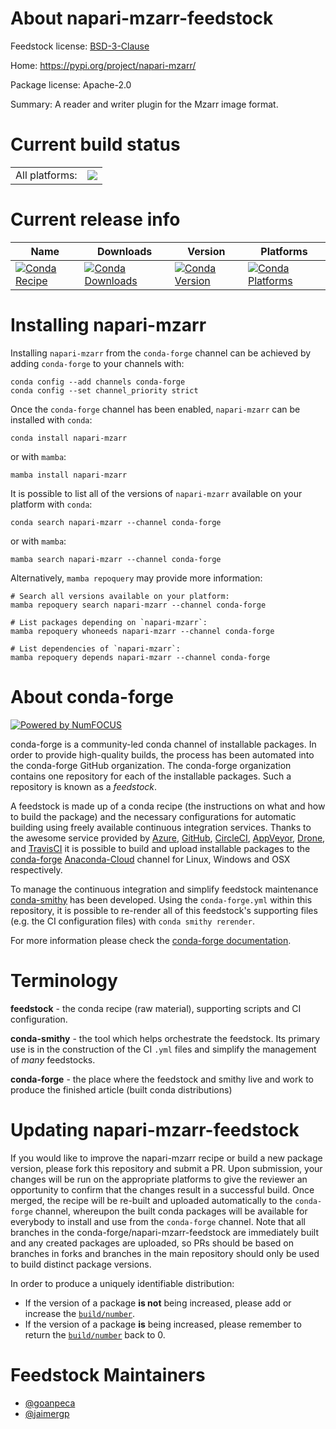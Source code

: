 About napari-mzarr-feedstock
============================

Feedstock license: [BSD-3-Clause](https://github.com/conda-forge/napari-mzarr-feedstock/blob/main/LICENSE.txt)

Home: https://pypi.org/project/napari-mzarr/

Package license: Apache-2.0

Summary: A reader and writer plugin for the Mzarr image format.

Current build status
====================


<table><tr><td>All platforms:</td>
    <td>
      <a href="https://dev.azure.com/conda-forge/feedstock-builds/_build/latest?definitionId=19754&branchName=main">
        <img src="https://dev.azure.com/conda-forge/feedstock-builds/_apis/build/status/napari-mzarr-feedstock?branchName=main">
      </a>
    </td>
  </tr>
</table>

Current release info
====================

| Name | Downloads | Version | Platforms |
| --- | --- | --- | --- |
| [![Conda Recipe](https://img.shields.io/badge/recipe-napari--mzarr-green.svg)](https://anaconda.org/conda-forge/napari-mzarr) | [![Conda Downloads](https://img.shields.io/conda/dn/conda-forge/napari-mzarr.svg)](https://anaconda.org/conda-forge/napari-mzarr) | [![Conda Version](https://img.shields.io/conda/vn/conda-forge/napari-mzarr.svg)](https://anaconda.org/conda-forge/napari-mzarr) | [![Conda Platforms](https://img.shields.io/conda/pn/conda-forge/napari-mzarr.svg)](https://anaconda.org/conda-forge/napari-mzarr) |

Installing napari-mzarr
=======================

Installing `napari-mzarr` from the `conda-forge` channel can be achieved by adding `conda-forge` to your channels with:

```
conda config --add channels conda-forge
conda config --set channel_priority strict
```

Once the `conda-forge` channel has been enabled, `napari-mzarr` can be installed with `conda`:

```
conda install napari-mzarr
```

or with `mamba`:

```
mamba install napari-mzarr
```

It is possible to list all of the versions of `napari-mzarr` available on your platform with `conda`:

```
conda search napari-mzarr --channel conda-forge
```

or with `mamba`:

```
mamba search napari-mzarr --channel conda-forge
```

Alternatively, `mamba repoquery` may provide more information:

```
# Search all versions available on your platform:
mamba repoquery search napari-mzarr --channel conda-forge

# List packages depending on `napari-mzarr`:
mamba repoquery whoneeds napari-mzarr --channel conda-forge

# List dependencies of `napari-mzarr`:
mamba repoquery depends napari-mzarr --channel conda-forge
```


About conda-forge
=================

[![Powered by
NumFOCUS](https://img.shields.io/badge/powered%20by-NumFOCUS-orange.svg?style=flat&colorA=E1523D&colorB=007D8A)](https://numfocus.org)

conda-forge is a community-led conda channel of installable packages.
In order to provide high-quality builds, the process has been automated into the
conda-forge GitHub organization. The conda-forge organization contains one repository
for each of the installable packages. Such a repository is known as a *feedstock*.

A feedstock is made up of a conda recipe (the instructions on what and how to build
the package) and the necessary configurations for automatic building using freely
available continuous integration services. Thanks to the awesome service provided by
[Azure](https://azure.microsoft.com/en-us/services/devops/), [GitHub](https://github.com/),
[CircleCI](https://circleci.com/), [AppVeyor](https://www.appveyor.com/),
[Drone](https://cloud.drone.io/welcome), and [TravisCI](https://travis-ci.com/)
it is possible to build and upload installable packages to the
[conda-forge](https://anaconda.org/conda-forge) [Anaconda-Cloud](https://anaconda.org/)
channel for Linux, Windows and OSX respectively.

To manage the continuous integration and simplify feedstock maintenance
[conda-smithy](https://github.com/conda-forge/conda-smithy) has been developed.
Using the ``conda-forge.yml`` within this repository, it is possible to re-render all of
this feedstock's supporting files (e.g. the CI configuration files) with ``conda smithy rerender``.

For more information please check the [conda-forge documentation](https://conda-forge.org/docs/).

Terminology
===========

**feedstock** - the conda recipe (raw material), supporting scripts and CI configuration.

**conda-smithy** - the tool which helps orchestrate the feedstock.
                   Its primary use is in the construction of the CI ``.yml`` files
                   and simplify the management of *many* feedstocks.

**conda-forge** - the place where the feedstock and smithy live and work to
                  produce the finished article (built conda distributions)


Updating napari-mzarr-feedstock
===============================

If you would like to improve the napari-mzarr recipe or build a new
package version, please fork this repository and submit a PR. Upon submission,
your changes will be run on the appropriate platforms to give the reviewer an
opportunity to confirm that the changes result in a successful build. Once
merged, the recipe will be re-built and uploaded automatically to the
`conda-forge` channel, whereupon the built conda packages will be available for
everybody to install and use from the `conda-forge` channel.
Note that all branches in the conda-forge/napari-mzarr-feedstock are
immediately built and any created packages are uploaded, so PRs should be based
on branches in forks and branches in the main repository should only be used to
build distinct package versions.

In order to produce a uniquely identifiable distribution:
 * If the version of a package **is not** being increased, please add or increase
   the [``build/number``](https://docs.conda.io/projects/conda-build/en/latest/resources/define-metadata.html#build-number-and-string).
 * If the version of a package **is** being increased, please remember to return
   the [``build/number``](https://docs.conda.io/projects/conda-build/en/latest/resources/define-metadata.html#build-number-and-string)
   back to 0.

Feedstock Maintainers
=====================

* [@goanpeca](https://github.com/goanpeca/)
* [@jaimergp](https://github.com/jaimergp/)

